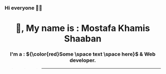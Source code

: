 ### Hi everyone 🤝🤗

  <h1 align="center">
    👋, My name is : Mostafa Khamis Shaaban
  </h1>


  <h3 align="center">
    I'm a : 
    ${\color{red}Some \space text \space here}$ 
    & Web developer.
  </h3>
</font>

>>> ---